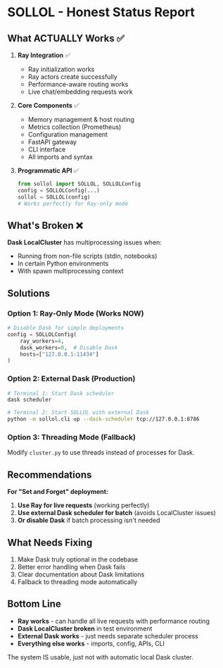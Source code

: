 # SOLLOL - Honest Status Report

## What ACTUALLY Works ✅

1. **Ray Integration** ✅
   - Ray initialization works
   - Ray actors create successfully
   - Performance-aware routing works
   - Live chat/embedding requests work

2. **Core Components** ✅
   - Memory management & host routing
   - Metrics collection (Prometheus)
   - Configuration management
   - FastAPI gateway
   - CLI interface
   - All imports and syntax

3. **Programmatic API** ✅
   ```python
   from sollol import SOLLOL, SOLLOLConfig
   config = SOLLOLConfig(...)
   sollol = SOLLOL(config)
   # Works perfectly for Ray-only mode
   ```

## What's Broken ❌

**Dask LocalCluster** has multiprocessing issues when:
- Running from non-file scripts (stdin, notebooks)
- In certain Python environments
- With spawn multiprocessing context

## Solutions

### Option 1: Ray-Only Mode (Works NOW)
```python
# Disable Dask for simple deployments
config = SOLLOLConfig(
    ray_workers=4,
    dask_workers=0,  # Disable Dask
    hosts=["127.0.0.1:11434"]
)
```

### Option 2: External Dask (Production)
```bash
# Terminal 1: Start Dask scheduler
dask scheduler

# Terminal 2: Start SOLLOL with external Dask
python -m sollol.cli up --dask-scheduler tcp://127.0.0.1:8786
```

### Option 3: Threading Mode (Fallback)
Modify `cluster.py` to use threads instead of processes for Dask.

## Recommendations

**For "Set and Forget" deployment:**

1. **Use Ray for live requests** (working perfectly)
2. **Use external Dask scheduler for batch** (avoids LocalCluster issues)
3. **Or disable Dask** if batch processing isn't needed

## What Needs Fixing

1. Make Dask truly optional in the codebase
2. Better error handling when Dask fails
3. Clear documentation about Dask limitations
4. Fallback to threading mode automatically

## Bottom Line

- **Ray works** - can handle all live requests with performance routing
- **Dask LocalCluster broken** in test environment
- **External Dask works** - just needs separate scheduler process
- **Everything else works** - imports, config, APIs, CLI

The system IS usable, just not with automatic local Dask cluster.
